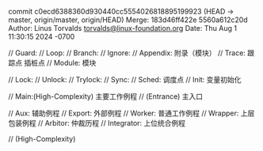 commit c0ecd6388360d930440cc5554026818895199923 (HEAD -> master, origin/master, origin/HEAD)
Merge: 183d46ff422e 5560a612c20d
Author: Linus Torvalds <torvalds@linux-foundation.org>
Date:   Thu Aug 1 11:30:15 2024 -0700

// Guard:
// Loop:
// Branch:
// Ignore:
// Appendix: 附录（模块）
// Trace: 跟踪点 插桩点
// Module: 模块

// Lock:
// Unlock:
// Trylock:
// Sync:
// Sched: 调度点
// Init: 变量初始化

// Main:(High-Complexity) 主要工作例程
// (Entrance) 主入口

// Aux: 辅助例程
// Export: 外部例程
// Worker: 普通工作例程
// Wrapper: 上层包装例程
// Arbitor: 仲裁历程
// Integrator: 上位统合例程

// (High-Complexity)